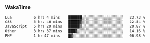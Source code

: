 ### WakaTime

<!--START_SECTION:waka-->

```txt
Lua          6 hrs 4 mins    ██████░░░░░░░░░░░░░░░░░░░   23.73 %
CSS          5 hrs 46 mins   █████▓░░░░░░░░░░░░░░░░░░░   22.54 %
JavaScript   5 hrs 20 mins   █████▒░░░░░░░░░░░░░░░░░░░   20.87 %
Other        3 hrs 37 mins   ███▓░░░░░░░░░░░░░░░░░░░░░   14.16 %
PHP          1 hr 47 mins    █▓░░░░░░░░░░░░░░░░░░░░░░░   06.98 %
```

<!--END_SECTION:waka-->
